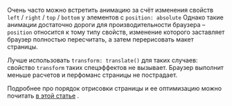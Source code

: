 Очень часто можно встретить анимацию за счёт изменения свойств `left` / `right` / `top` / `bottom` у элементов с `position: absolute`  Однако такие анимации достаточно дороги для производительности браузера – `position` относится к тому типу свойств, изменение которого заставляет браузер полностью пересчитать, а затем перерисовать макет страницы.

Лучше использовать `transform: translate()` для таких случаев: свойство `transform` таких спецэффектов не вызывает. Браузер выполнит меньше расчетов и перфоманс страницы не пострадает.

Подробнее про порядок отрисовки страницы и ее оптимизацию можно почитать [в этой статье](/tools/how-the-browser-creates-pages/) .
